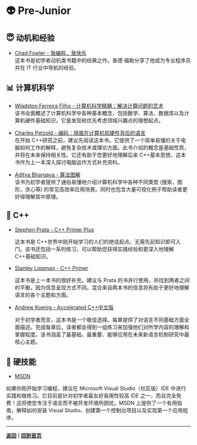 # :alien: Pre-Junior

## :innocent: 动机和经验

- [Chad Fowler - 我编程，我快乐](https://book.douban.com/subject/4923179/)  
    这本书是初学者动机类书籍中的经典之作。查德·福勒分享了他成为专业程序员并在 IT 行业中导航的经验。

## :bar_chart: 计算机科学

- [Wladston Ferreira Filho - 计算机科学精髓：解决计算问题的艺术](https://book.douban.com/subject/30382590/)  
    该书全面概述了计算机科学中各种基本概念，包括数学、算法、数据库以及计算机硬件基础知识。它是发现和优先考虑领域兴趣点的理想起点。

- [Charles Petzold - 编码：隐匿在计算机软硬件背后的语言](https://book.douban.com/subject/4822685/)  
    在开始 C++研究之前，建议先阅读这本书。它提供了一个简单易懂的关于电脑如何工作的解释，避免复杂技术或理论方面。此书介绍的概念是基础性质，并将在未来保持相关性。它还有助于您更好地理解后来 C++基本思想。这本书作为上一本深入探讨电脑运作方式补充资料。

- [Aditya Bhargava - 算法图解](https://book.douban.com/subject/26979890/)  
   该书为初学者提供了通俗易懂地介绍计算机科学中各种不同类型 (搜索，图形，贪心等) 的常见高效率应用场景。同时也包含大量可视化例子帮助读者更好得理解其中原理。

## :pencil: C++

- [Stephen Prata - C++ Primer Plus](https://book.douban.com/subject/10789789/)

    这本书是 C++世界中刚开始学习的人们的绝佳起点。无需先前知识即可入门。该书还包括一系列练习，可以帮助您获得实践经验和更深入地理解 C++基础知识。

- [Stanley Lippman - C++ Primer](https://book.douban.com/subject/25708312/)

    这本书是上一本书的很好补充。建议与 Prata 的书并行使用，并找到两者之间的平衡，因为信息呈现方式不同。混合来自两本书的信息将有助于更好地理解语言的各个主题和方面。

- [Andrew Koenig - Accelerated C++中文版](https://book.douban.com/subject/1143879/)

    对于初学者而言，这本书是一个极佳选择。每章提供了对语言不同基础方面全面描述。完成每章后，读者都会得到一组练习来加强他们对所学内容的理解和掌握程度。该书涵盖了最基础、最重要、能够应用在未来新语言机制研究中最核心主题。

## :electric_plug: 硬技能

- [MSDN](https://learn.microsoft.com/zh-cn/cpp/build/vscpp-step-0-installation?view=msvc-170)

如果你刚开始学习编程，建议在 Microsoft Visual Studio（社区版）IDE 中进行实践和做练习。它目前是针对初学者最友好易用性较高 IDE 之一，而且完全免费！这将使您专注于语言而不被开发环境所困扰。MSDN 上提供了一个有用指南，解释如何安装 Visual Studio、创建第一个控制台项目以及实现第一个应用程序。

---

[**返回**](Overview.md) | [**回到首页**](../README.md)
